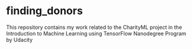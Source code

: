 # finding_donors
This repository contains my work related to the CharityML project in the Introduction to Machine Learning using TensorFlow Nanodegree Program by Udacity
